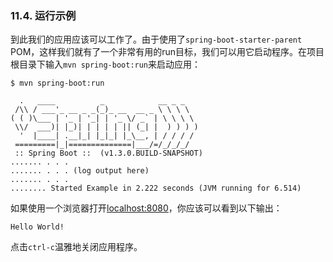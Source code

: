 ### 11.4. 运行示例

到此我们的应用应该可以工作了。由于使用了`spring-boot-starter-parent` POM，这样我们就有了一个非常有用的run目标，我们可以用它启动程序。在项目根目录下输入`mvn spring-boot:run`来启动应用：
```shell
$ mvn spring-boot:run

  .   ____          _            __ _ _
 /\\ / ___'_ __ _ _(_)_ __  __ _ \ \ \ \
( ( )\___ | '_ | '_| | '_ \/ _` | \ \ \ \
 \\/  ___)| |_)| | | | | || (_| |  ) ) ) )
  '  |____| .__|_| |_|_| |_\__, | / / / /
 =========|_|==============|___/=/_/_/_/
 :: Spring Boot ::  (v1.3.0.BUILD-SNAPSHOT)
....... . . .
....... . . . (log output here)
....... . . .
........ Started Example in 2.222 seconds (JVM running for 6.514)
```
如果使用一个浏览器打开[localhost:8080](http://localhost:8080)，你应该可以看到以下输出：
```shell
Hello World!
```
点击`ctrl-c`温雅地关闭应用程序。
